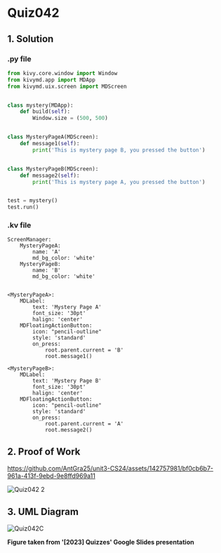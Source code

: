 # Quiz042

## 1. Solution

### .py file

```.py
from kivy.core.window import Window
from kivymd.app import MDApp
from kivymd.uix.screen import MDScreen


class mystery(MDApp):
    def build(self):
        Window.size = (500, 500)


class MysteryPageA(MDScreen):
    def message1(self):
        print('This is mystery page B, you pressed the button')


class MysteryPageB(MDScreen):
    def message2(self):
        print('This is mystery page A, you pressed the button')


test = mystery()
test.run()

```


### .kv file

```.kv
ScreenManager:
    MysteryPageA:
        name: 'A'
        md_bg_color: 'white'
    MysteryPageB:
        name: 'B'
        md_bg_color: 'white'


<MysteryPageA>:
    MDLabel:
        text: 'Mystery Page A'
        font_size: '30pt'
        halign: 'center'
    MDFloatingActionButton:
        icon: "pencil-outline"
        style: 'standard'
        on_press:
            root.parent.current = 'B'
            root.message1()

<MysteryPageB>:
    MDLabel:
        text: 'Mystery Page B'
        font_size: '30pt'
        halign: 'center'
    MDFloatingActionButton:
        icon: "pencil-outline"
        style: 'standard'
        on_press:
            root.parent.current = 'A'
            root.message2()

```
## 2. Proof of Work


https://github.com/AntGra25/unit3-CS24/assets/142757981/bf0cb6b7-961a-413f-9ebd-9e8ffd969a11


![Quiz042 2](https://github.com/AntGra25/unit3-CS24/assets/142757981/aff9f833-c3d1-4242-82d8-12e2fbc45596)


## 3. UML Diagram

![Quiz042C](https://github.com/AntGra25/unit3-CS24/assets/142757981/4153fe59-0e5d-404c-8269-9b097e2e38d9)

**Figure taken from '[2023] Quizzes' Google Slides presentation**


